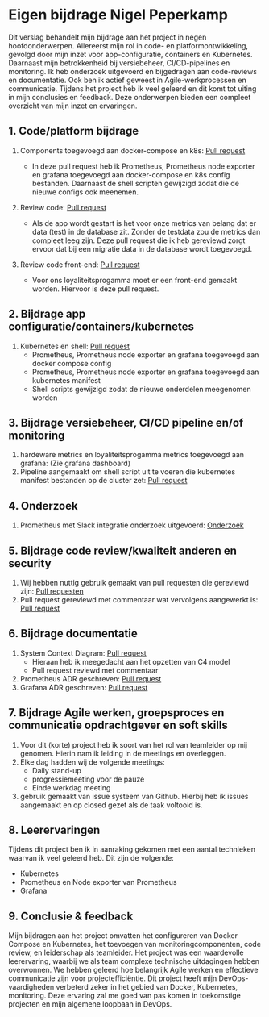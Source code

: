 # Eigen bijdrage Nigel Peperkamp

Dit verslag behandelt mijn bijdrage aan het project in negen hoofdonderwerpen. Allereerst mijn rol in code- en platformontwikkeling, gevolgd door mijn inzet voor app-configuratie, containers en Kubernetes. Daarnaast mijn betrokkenheid bij versiebeheer, CI/CD-pipelines en monitoring. Ik heb onderzoek uitgevoerd en bijgedragen aan code-reviews en documentatie. Ook ben ik actief geweest in Agile-werkprocessen en communicatie. Tijdens het project heb ik veel geleerd en dit komt tot uiting in mijn conclusies en feedback. Deze onderwerpen bieden een compleet overzicht van mijn inzet en ervaringen.

## 1. Code/platform bijdrage

1. Components toegevoegd aan docker-compose en k8s: [Pull request](https://github.com/hanaim-devops/pitstop-groep-d/pull/39)
    - In deze pull request heb ik Prometheus, Prometheus node exporter en grafana toegevoegd aan docker-compose en k8s config bestanden. Daarnaast de shell scripten gewijzigd zodat die de nieuwe configs ook meenemen.

2. Review code: [Pull request](https://github.com/hanaim-devops/pitstop-groep-d/pull/35) 
    - Als de app wordt gestart is het voor onze metrics van belang dat er data (test) in de database zit. Zonder de testdata zou de metrics dan compleet leeg zijn. Deze pull request die ik heb gereviewd zorgt ervoor dat bij een migratie data in de database wordt toegevoegd.

3. Review code front-end: [Pull request](https://github.com/hanaim-devops/pitstop-groep-d/pull/38)
    - Voor ons loyaliteitsprogamma moet er een front-end gemaakt worden. Hiervoor is deze pull request.
 
## 2. Bijdrage app configuratie/containers/kubernetes

1. Kubernetes en shell: [Pull request](https://github.com/hanaim-devops/pitstop-groep-d/pull/39) 
    - Prometheus, Prometheus node exporter en grafana toegevoegd aan docker compose config
    - Prometheus, Prometheus node exporter en grafana toegevoegd aan kubernetes manifest
    - Shell scripts gewijzigd zodat de nieuwe onderdelen meegenomen worden

## 3. Bijdrage versiebeheer, CI/CD pipeline en/of monitoring

1. hardeware metrics en loyaliteitsprogamma metrics toegevoegd aan grafana: (Zie grafana dashboard)
2. Pipeline aangemaakt om shell script uit te voeren die kubernetes manifest bestanden op de cluster zet: [Pull request](https://github.com/hanaim-devops/pitstop-groep-d/pull/59) 

## 4. Onderzoek

1. Prometheus met Slack integratie onderzoek uitgevoerd: [Onderzoek](https://github.com/hanaim-devops/blog-prometheus-slack-integratie)
 
## 5. Bijdrage code review/kwaliteit anderen en security

1. Wij hebben nuttig gebruik gemaakt van pull requesten die gereviewd zijn: [Pull requesten](https://github.com/hanaim-devops/pitstop-groep-d/pulls)
2. Pull request gereviewd met commentaar wat vervolgens aangewerkt is: [Pull request](https://github.com/hanaim-devops/pitstop-groep-d/pull/31)
 
## 6. Bijdrage documentatie

1. System Context Diagram: [Pull request](https://github.com/hanaim-devops/pitstop-groep-d/pull/31)
    - Hieraan heb ik meegedacht aan het opzetten van C4 model
    - Pull request reviewd met commentaar
2. Prometheus ADR geschreven: [Pull request](https://github.com/hanaim-devops/pitstop-groep-d/pull/55)
3. Grafana ADR geschreven: [Pull request](https://github.com/hanaim-devops/pitstop-groep-d/pull/54)
 
## 7. Bijdrage Agile werken, groepsproces en communicatie opdrachtgever en soft skills

1. Voor dit (korte) project heb ik soort van het rol van teamleider op mij genomen. Hierin nam ik leiding in de meetings en overleggen.
2. Elke dag hadden wij de volgende meetings:
    * Daily stand-up
    * progressiemeeting voor de pauze
    * Einde werkdag meeting
3. gebruik gemaakt van issue systeem van Github. Hierbij heb ik issues aangemaakt en op closed gezet als de taak voltooid is.
  
## 8. Leerervaringen

Tijdens dit project ben ik in aanraking gekomen met een aantal technieken waarvan ik veel geleerd heb. Dit zijn de volgende:
* Kubernetes 
* Prometheus en Node exporter van Prometheus
* Grafana

## 9. Conclusie & feedback

Mijn bijdragen aan het project omvatten het configureren van Docker Compose en Kubernetes, het toevoegen van monitoringcomponenten, code review, en leiderschap als teamleider. Het project was een waardevolle leerervaring, waarbij we als team complexe technische uitdagingen hebben overwonnen. We hebben geleerd hoe belangrijk Agile werken en effectieve communicatie zijn voor projectefficiëntie. Dit project heeft mijn DevOps-vaardigheden verbeterd zeker in het gebied van Docker, Kubernetes, monitoring. Deze ervaring zal me goed van pas komen in toekomstige projecten en mijn algemene loopbaan in DevOps.
